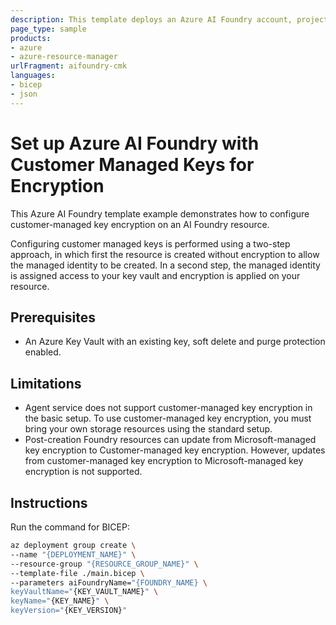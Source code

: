 ```yaml
---
description: This template deploys an Azure AI Foundry account, project, and model deployment while using your key for encryption (Customer Managed Key).
page_type: sample
products:
- azure
- azure-resource-manager
urlFragment: aifoundry-cmk
languages:
- bicep
- json
---
```

# Set up Azure AI Foundry with Customer Managed Keys for Encryption

This Azure AI Foundry template example demonstrates how to configure customer-managed key encryption on an AI Foundry resource.

Configuring customer managed keys is performed using a two-step approach, in which first the resource is created without encryption to allow the managed identity to be created. In a second step, the managed identity is assigned access to your key vault and encryption is applied on your resource.

## Prerequisites

* An Azure Key Vault with an existing key, soft delete and purge protection enabled.

## Limitations

* Agent service does not support customer-managed key encryption in the basic setup. To use customer-managed key encryption, you must bring your own storage resources using the standard setup.
* Post-creation Foundry resources can update from Microsoft-managed key encryption to Customer-managed key encryption. However, updates from customer-managed key encryption to Microsoft-managed key encryption is not supported.

## Instructions

Run the command for BICEP:

```bash
az deployment group create \
--name "{DEPLOYMENT_NAME}" \
--resource-group "{RESOURCE_GROUP_NAME}" \
--template-file ./main.bicep \
--parameters aiFoundryName="{FOUNDRY_NAME} \
keyVaultName="{KEY_VAULT_NAME}" \
keyName="{KEY_NAME}" \
keyVersion="{KEY_VERSION}"
```

